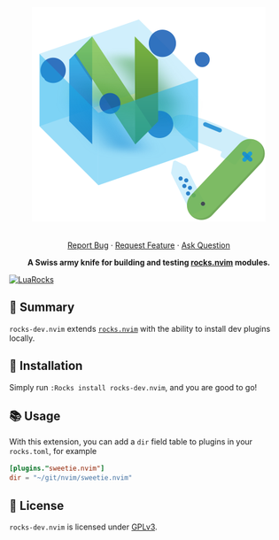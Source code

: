 <!-- markdownlint-disable -->
<br />
<div align="center">
  <a href="https://github.com/nvim-neorocks/rocks-dev.nvim">
    <img src="./rocks-header.svg" alt="rocks-dev.nvim">
  </a>
  <p align="center">
    <!-- <br /> -->
    <!-- <a href="./doc/rocks-dev.txt"><strong>Explore the docs »</strong></a> -->
    <!-- <br /> -->
    <br />
    <a href="https://github.com/nvim-neorocks/rocks-dev.nvim/issues/new?assignees=&labels=bug">Report Bug</a>
    ·
    <a href="https://github.com/nvim-neorocks/rocks-dev.nvim/issues/new?assignees=&labels=enhancement">Request Feature</a>
    ·
    <a href="https://github.com/nvim-neorocks/rocks.nvim/discussions/new?category=q-a">Ask Question</a>
  </p>
  <p>
    <strong>
      A Swiss army knife for building and testing <a href="https://github.com/nvim-neorocks/rocks.nvim/">rocks.nvim</a> modules.
    </strong>
  </p>
</div>
<!-- markdownlint-restore -->

[![LuaRocks][luarocks-shield]][luarocks-url]

## :star2: Summary

`rocks-dev.nvim` extends [`rocks.nvim`](https://github.com/nvim-neorocks/rocks-dev.nvim)
with the ability to install dev plugins locally.

## :hammer: Installation

Simply run `:Rocks install rocks-dev.nvim`,
and you are good to go!

## :books: Usage

With this extension, you can add a `dir` field table to plugins in your `rocks.toml`,
for example

```toml
[plugins."sweetie.nvim"]
dir = "~/git/nvim/sweetie.nvim"
```

## :book: License

`rocks-dev.nvim` is licensed under [GPLv3](./LICENSE).

[luarocks-shield]: https://img.shields.io/luarocks/v/neorocks/rocks-dev.nvim?logo=lua&color=purple&style=for-the-badge
[luarocks-url]: https://luarocks.org/modules/neorocks/rocks-dev.nvim
